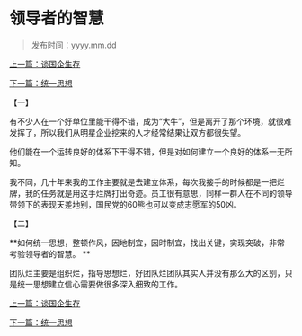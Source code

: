 # 领导者的智慧
>
>发布时间：yyyy.mm.dd

[上一篇：谈国企生存](/work/article3)

[下一篇：统一思想](/work/article5)

【一】 

有不少人在一个好单位里能干得不错，成为“大牛”，但是离开了那个环境，就很难发挥了，所以我们从明星企业挖来的人才经常结果让双方都很失望。 

他们能在一个运转良好的体系下干得不错，但是对如何建立一个良好的体系一无所知。 

我不同，几十年来我的工作主要就是去建立体系，每次我接手的时候都是一把烂牌，我的任务就是用这手烂牌打出奇迹。员工很有意思，同样一群人在不同的领导带领下的表现天差地别，国民党的60熊也可以变成志愿军的50凶。 

【二】 

**如何统一思想，整顿作风，因地制宜，因时制宜，找出关键，实现突破，非常考验领导者的智慧。 **

团队烂主要是组织烂，指导思想烂，好团队烂团队其实人并没有那么大的区别，只是统一思想建立信心需要做很多深入细致的工作。

[上一篇：谈国企生存](/work/article3)

[下一篇：统一思想](/work/article5)


















​     












